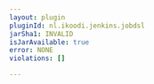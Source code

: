 ```yaml
---
layout: plugin
pluginId: nl.ikoodi.jenkins.jobdsl
jarSha1: INVALID
isJarAvailable: true
error: NONE
violations: []

---
```

